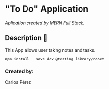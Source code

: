 
# "To Do" Application

_Aplication created by MERN Full Stack._

## Description :page_with_curl:

This App allows user taking notes and tasks.

```
npm install --save-dev @testing-library/react
```
### Created by:

Carlos Pérez

